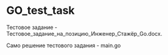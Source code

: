 # GO_test_task

Тестовое задание - Тестовое_задание_на_позицию_Инженер_Стажёр_Go.docx.

Само решение тестового задания - main.go
